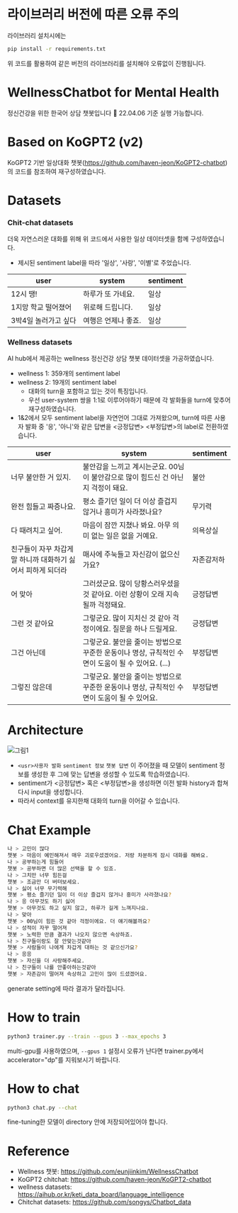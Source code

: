 # 라이브러리 버전에 따른 오류 주의
라이브러리 설치시에는
```bash
pip install -r requirements.txt
```
위 코드를 활용하여
같은 버전의 라이브러리를 설치해야 오류없이 진행됩니다.

# WellnessChatbot for Mental Health
정신건강을 위한 한국어 상담 챗봇입니다 🙂
22.04.06 기준 실행 가능합니다.

# Based on KoGPT2 (v2)
KoGPT2 기반 일상대화 챗봇(https://github.com/haven-jeon/KoGPT2-chatbot) 의 코드를 참조하여 재구성하였습니다.

# Datasets
### Chit-chat datasets
더욱 자연스러운 대화를 위해 위 코드에서 사용한 일상 데이터셋을 함께 구성하였습니다.
* 제시된 sentiment label을 따라 '일상', '사랑', '이별'로 주었습니다.

|user|system| sentiment|
|-------|-------|-----|
|12시 땡!|하루가 또 가네요. |일상|
|1지망 학교 떨어졌어|위로해 드립니다.|일상|
|3박4일 놀러가고 싶다|여행은 언제나 좋죠.|일상|

### Wellness datasets
AI hub에서 제공하는 wellness 정신건강 상담 챗봇 데이터셋을 가공하였습니다.
* wellness 1: 359개의 sentiment label
* wellness 2: 19개의 sentiment label
    * 대화의 turn을 포함하고 있는 것이 특징입니다.
    * 우선 user-system 쌍을 1:1로 이루어야하기 때문에 각 발화들을 turn에 맞추어 재구성하였습니다.
* 1&2에서 모두 sentiment label을 자연언어 그대로 가져왔으며, turn에 따른 사용자 발화 중 '응', '아니'와 같은 답변을 <긍정답변> <부정답변>의 label로 전환하였습니다.

|user|system| sentiment|
|-------|-------|-----|
|너무 불안한 거 있지.|불안감을 느끼고 계시는군요. 00님이 불안감으로 많이 힘드신 건 아닌지 걱정이 돼요.|불안|
|완전 힘들고 짜증나요.|	평소 즐기던 일이 더 이상 즐겁지 않거나 흥미가 사라졌나요?|무기력|
|다 때려치고 싶어.|마음이 잠깐 지쳤나 봐요. 아무 의미 없는 일은 없을 거예요.|의욕상실|
|친구들이 자꾸 차갑게 말 하니까 대화하기 싫어서 피하게 되더라|매사에 주눅들고 자신감이 없으신가요?|자존감저하|
|어 맞아|그러셨군요. 많이 당황스러우셨을 것 같아요. 이런 상황이 오래 지속될까 걱정돼요.|긍정답변|
|그런 것 같아요|그렇군요. 많이 지치신 것 같아 걱정이에요. 질문을 하나 드릴게요.|긍정답변|
|그건 아닌데|그렇군요. 불안을 줄이는 방법으로 꾸준한 운동이나 명상, 규칙적인 수면이 도움이 될 수 있어요. (...) |부정답변|
|그렇진 않은데|그렇군요. 불안을 줄이는 방법으로 꾸준한 운동이나 명상, 규칙적인 수면이 도움이 될 수 있어요.|부정답변|

# Architecture

![그림1](https://user-images.githubusercontent.com/55074165/121313370-486b9780-c941-11eb-9b2f-b2dac1d6edae.png)

* `<usr>사용자 발화` `sentiment 정보` `챗봇 답변` 이 주어졌을 때 모델이 sentiment 정보를 생성한 후 그에 맞는 답변을 생성할 수 있도록 학습하였습니다.
* sentiment가 <긍정답변> 혹은 <부정답변>을 생성하면 이전 발화 history과 합쳐 다시 input을 생성합니다.
* 따라서 context를 유지한채 대화의 turn을 이어갈 수 있습니다.

# Chat Example

```bash
나 > 고민이 많다
챗봇 > 마음이 예민해져서 매우 괴로우셨겠어요. 저랑 차분하게 잠시 대화를 해봐요.
나 > 공부하는게 힘들어
챗봇 > 공부하면 더 많은 선택을 할 수 있죠.
나 > 그치만 너무 힘든걸
챗봇 > 조금만 더 버텨보세요.
나 > 싫어 너무 무기력해
챗봇 > 평소 즐기던 일이 더 이상 즐겁지 않거나 흥미가 사라졌나요?
나 > 응 아무것도 하기 싫어
챗봇 > 아무것도 하고 싶지 않고, 하루가 길게 느껴지나요.
나 > 맞아
챗봇 > 00님이 힘든 것 같아 걱정이에요. 더 얘기해볼까요?
나 > 성적이 자꾸 떨어져
챗봇 > 노력한 만큼 결과가 나오지 않으면 속상하죠.
나 > 친구들이랑도 잘 안맞는것같아
챗봇 > 사람들이 나에게 차갑게 대하는 것 같으신가요?
나 > 응응
챗봇 > 자신을 더 사랑해주세요.
나 > 친구들이 나를 안좋아하는것같아
챗봇 > 자존감이 떨어져 속상하고 고민이 많이 드셨겠어요.
```

generate setting에 따라 결과가 달라집니다.

# How to train

```bash
python3 trainer.py --train --gpus 3 --max_epochs 3
```
multi-gpu를 사용하였으며, `--gpus 1` 설정시 오류가 난다면 trainer.py에서 accelerator="dp"를 지워보시기 바랍니다.

# How to chat

```bash
python3 chat.py --chat
```
fine-tuning한 모델이 directory 안에 저장되어있어야 합니다.

# Reference
* Wellness 챗봇: https://github.com/eunjiinkim/WellnessChatbot
* KoGPT2 chitchat: https://github.com/haven-jeon/KoGPT2-chatbot
* wellness datasets: https://aihub.or.kr/keti_data_board/language_intelligence
* Chitchat datasets: https://github.com/songys/Chatbot_data
